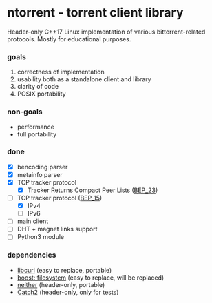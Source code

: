 # ntorrent - torrent client library

Header-only C++17 Linux implementation of various bittorrent-related
protocols. Mostly for educational purposes.

### goals
1. correctness of implementation
1. usability both as a standalone client and library
1. clarity of code
1. POSIX portability

### non-goals
- performance
- full portability

### done
- [x] bencoding parser
- [x] metainfo parser
- [x] TCP tracker protocol
    - [x] Tracker Returns Compact Peer Lists ([BEP_23](http://bittorrent.org/beps/bep_0023.html))
- [ ] TCP tracker protocol ([BEP_15](http://bittorrent.org/beps/bep_0015.html))
    - [x] IPv4
    - [ ] IPv6
- [ ] main client
- [ ] DHT + magnet links support
- [ ] Python3 module

### dependencies
- [libcurl](https://curl.haxx.se/libcurl/) (easy to replace, portable)
- [boost::filesystem](https://www.boost.org/doc/libs/1_73_0/libs/filesystem/doc/index.htm) (easy to replace, will be replaced)
- [neither](https://github.com/LoopPerfect/neither) (header-only, portable)
- [Catch2](https://github.com/catchorg/Catch2) (header-only, only for tests)
